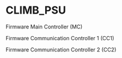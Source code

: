 # CLIMB_PSU

Firmware Main Controller (MC)

Firmware Communication Controller 1 (CC1)

Firmware Communication Controller 2 (CC2)
